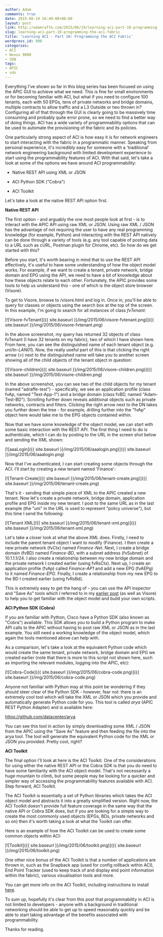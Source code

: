 ```yaml
---
author: Adam
comments: true
date: 2015-06-19 16:49:09+00:00
layout: post
link: http://adamraffe.com/2015/06/19/learning-aci-part-10-programming-the-aci-fabric/
slug: learning-aci-part-10-programming-the-aci-fabric
title: 'Learning ACI - Part 10: Programming the ACI Fabric'
wordpress_id: 990
categories:
- ACI
- Nexus 9000
- SDN
tags:
- APIC
- sdn
---
```


Everything I've shown so far in this blog series has been focused on using the APIC GUI to achieve what we need. This is fine for small environments or for becoming familiar with ACI, but what if you need to configure 100 tenants, each with 50 EPGs, tens of private networks and bridge domains, multiple contracts to allow traffic and a L3 Outside or two thrown in? Configuring all of that through the GUI is clearly going to be massively time consuming and probably quite error prone, so we need to find a better way of doing things. ACI has a wide variety of programmability options that can be used to automate the provisioning of the fabric and its policies.

One particularly strong aspect of ACI is how easy it is for network engineers to start interacting with the fabric in a programmatic manner. Speaking from personal experience, it's incredibly easy for someone with a 'traditional' network engineering background with limited development experience to start using the programmability features of ACI. With that said, let's take a look at some of the options we have around ACI programmability:


  * Native REST API using XML or JSON

	
  * ACI Python SDK ("Cobra")

	
  * ACI Toolkit


Let's take a look at the native REST API option first.

**Native REST API**

The first option - and arguably the one most people look at first - is to interact with the APIC API using raw XML or JSON. Using raw XML / JSON has the advantage of not requiring the user to have any real programming knowledge (for example, Python) and interacting with the REST API natively can be done through a variety of tools (e.g. any tool capable of posting data to a URL such as cURL, Postman plugin for Chrome, etc). So how do we get started with this?

Before you start, it's worth bearing in mind that to use the REST API effectively, it's useful to have some understanding of how the object model works. For example, if we want to create a tenant, private network, bridge domain and EPG using the API, we need to have a bit of knowledge about how these objects relate to each other. Fortunately, the APIC provides some tools to help us understand this - one of which is the object store browser (Visore).

To get to Visore, browse to <APIC-IP-address>/visore.html and log in. Once in, you'll be able to query for classes or objects using the search box at the top of the screen. In this example, I'm going to search for all instances of class _fvTenant:_

[![Visore-fvTenant]({{ site.baseurl }}/img/2015/06/visore-fvtenant.png)]({{ site.baseurl }}/img/2015/06/visore-fvtenant.png)

In the above screenshot, my query has returned 32 objects of class fvTenant (I have 32 tenants on my fabric), two of which I have shown here. From here, you can see the distinguished name of each tenant object (e.g. _uni/tn-LAN01_). Now, the really useful part of this is that clicking the right arrow (>) next to the distinguished name will take you to another screen showing all of the child objects of the tenant object in question:

[![Visore-children]({{ site.baseurl }}/img/2015/06/visore-children.png)]({{ site.baseurl }}/img/2015/06/visore-children.png)

In the above screenshot, you can see two of the child objects for my tenant (named "adraffe-test") - specifically, we see an application profile (class fvAp, named "Test-App-1") and a bridge domain (class fvBD, named "Adam-Test-BD"). Scrolling further down reveals additional objects such as private networks, contracts and filters. Clicking the right arrow next to the DN takes you further down the tree - for example, drilling further into the "fvAp" object here would take me to the EPG objects contained within.

Now that we have some knowledge of the object model, we can start with some basic interaction with the REST API. The first thing I need to do is authenticate, which I can do by posting to the URL in the screen shot below and sending the XML shown:

[![aaaLogin]({{ site.baseurl }}/img/2015/06/aaalogin.png)]({{ site.baseurl }}/img/2015/06/aaalogin.png)

Now that I've authenticated, I can start creating some objects through the ACI. I'll start by creating a new tenant named 'Finance':

[![Tenant-Create]({{ site.baseurl }}/img/2015/06/tenant-create.png)]({{ site.baseurl }}/img/2015/06/tenant-create.png)

That's it - sending that simple piece of XML to the APIC created a new tenant. Now let's create a private network, bridge domain, application profile and EPG inside my new tenant. I post to the same URL as in the last example (the "uni" in the URL is used to represent "policy universe"), but this time I send the following:

[![Tenant XML]({{ site.baseurl }}/img/2015/06/tenant-xml.png)]({{ site.baseurl }}/img/2015/06/tenant-xml.png)

Let's take a closer look at what the above XML does. Firstly, I need to include the parent tenant object I want to modify (Finance). I then create a new private network (fvCtx) named _Finance-Net_. Next, I create a bridge domain (fvBD) named _Finance-BD_, with a subnet address (fvSubnet) of 10.1.1.1/24. I also create a relationship between my new bridge domain and the private network I created earlier (using fvRsCtx). Next up, I create an application profile (fvAp) called _Finance-AP1_ and add a new EPG (fvAEPg) to it named _Finance-EPG_. Finally, I create a relationship from my new EPG to the BD I created earlier (using fvRsBd).

This is extremely easy to get the hang of - you can use the API inspector and "Save As" tools which I referred to in my [earlier post](http://adamraffe.com/2014/12/03/learning-aci-part-3-getting-familiar-with-the-apic/) (as well as Visore) to help you to get familiar with the object model and build your own scripts.

**ACI Python SDK (Cobra)**

If you are familiar with Python, Cisco have a Python SDK (also known as "Cobra") available. This SDK allows you to build a Python program to make API calls to the APIC without having to post raw XML or JSON as in the last example. You still need a working knowledge of the object model, which again the tools mentioned above can help with.

As a comparison, let's take a look at the equivalent Python code which would create the same tenant, private network, bridge domain and EPG we created earlier (note that there is more to this script not shown here, such as importing the relevant modules, logging into the APIC, etc):

[![Cobra-Code]({{ site.baseurl }}/img/2015/06/cobra-code.png)]({{ site.baseurl }}/img/2015/06/cobra-code.png)

Anyone not familiar with Python may at this point be wondering if they should steer clear of the Python SDK - however, fear not: there is an extremely cool tool which will take the XML or JSON which you provide and automatically generate Python code for you. This tool is called _arya_ (APIC REST Python Adapter) and is available here:

https://github.com/datacenter/arya

You can see this tool in action by simply downloading some XML / JSON from the APIC using the "Save As" feature and then feeding the file into the arya tool. The tool will generate the equivalent Python code for the XML or JSON you provided. Pretty cool, right?

**ACI Toolkit**

The final option I'll look at here is the ACI Toolkit. One of the considerations for using either the native REST API or the Cobra SDK is that you do need to have some familiarity with the ACI object model. That's not necessarily a huge mountain to climb, but some people may be looking for a quicker and simpler way of accessing the programmability features available with ACI. Step forward, ACI Toolkit.

The ACI Toolkit is essentially a set of Python libraries which takes the ACI object model and abstracts it into a greatly simplified version. Right now, the ACI Toolkit doesn't provide full feature coverage in the same way that the native API or Cobra SDK does, but if you are looking for a simple way to create the most commonly used objects (EPGs, BDs, private networks and so on) then it's worth taking a look at what the Toolkit can offer.

Here is an example of how the ACI Toolkit can be used to create some common objects within ACI:

[![Toolkit]({{ site.baseurl }}/img/2015/06/toolkit.png)]({{ site.baseurl }}/img/2015/06/toolkit.png)

One other nice bonus of the ACI Toolkit is that a number of applications are thrown in, such as the Snapback app (used for config rollback within ACI), End Point Tracker (used to keep track of and display end point information within the fabric), various visualisation tools and more.

You can get more info on the ACI Toolkit, including instructions to install [here](http://datacenter.github.io/acitoolkit/docsbuild/html/).

To sum up, hopefully it's clear from this post that programmability in ACI is not limited to developers - anyone with a background in traditional networking should be able to get up to speed reasonably quickly and be able to start taking advantage of the benefits associated with programmability.

Thanks for reading.
